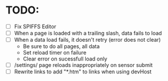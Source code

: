 # TODO:

- [ ] Fix SPIFFS Editor
- [ ] When a page is loaded with a trailing slash, data fails to load 
- [ ] When a data load fails, it doesn't retry (error does not clear)
    - Be sure to do all pages, all data
    - Set reload timer on failure
    - Clear error on sucessfull load only
- [ ] /settings/ page reloads inappropriately on sensor submit
- [ ] Rewrite links to add "*.htm" to links when using devHost

